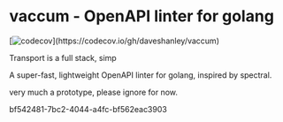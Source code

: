# vaccum - OpenAPI linter for golang
[![codecov](https://codecov.io/gh/daveshanley/vaccum/branch/main/graph/badge.svg?)](https://codecov.io/gh/daveshanley/vaccum)


Transport is a full stack, simp

A super-fast, lightweight OpenAPI linter for golang, inspired by spectral.

very much a prototype, please ignore for now.


bf542481-7bc2-4044-a4fc-bf562eac3903
